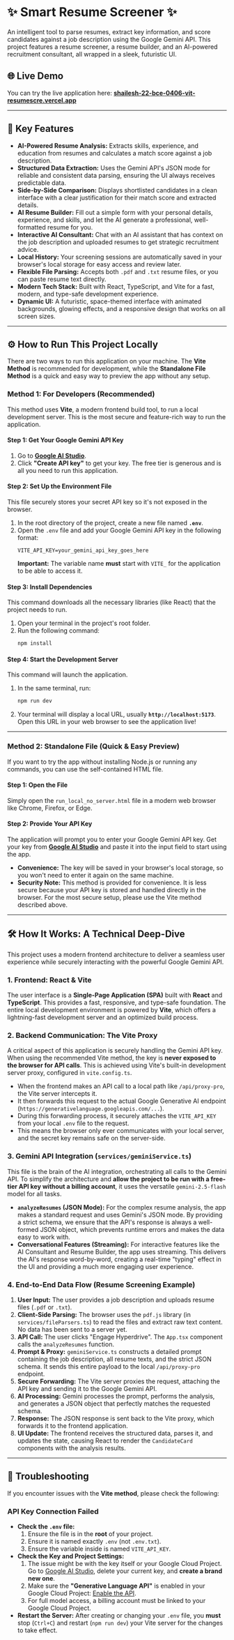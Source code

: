 # ✨ Smart Resume Screener ✨

An intelligent tool to parse resumes, extract key information, and score candidates against a job description using the Google Gemini API. This project features a resume screener, a resume builder, and an AI-powered recruitment consultant, all wrapped in a sleek, futuristic UI.

## 🌐 Live Demo

You can try the live application here: **[shailesh-22-bce-0406-vit-resumescre.vercel.app](https://shailesh-22-bce-0406-vit-resumescre.vercel.app/)**

---

## 🚀 Key Features

*   **AI-Powered Resume Analysis:** Extracts skills, experience, and education from resumes and calculates a match score against a job description.
*   **Structured Data Extraction:** Uses the Gemini API's JSON mode for reliable and consistent data parsing, ensuring the UI always receives predictable data.
*   **Side-by-Side Comparison:** Displays shortlisted candidates in a clean interface with a clear justification for their match score and extracted details.
*   **AI Resume Builder:** Fill out a simple form with your personal details, experience, and skills, and let the AI generate a professional, well-formatted resume for you.
*   **Interactive AI Consultant:** Chat with an AI assistant that has context on the job description and uploaded resumes to get strategic recruitment advice.
*   **Local History:** Your screening sessions are automatically saved in your browser's local storage for easy access and review later.
*   **Flexible File Parsing:** Accepts both `.pdf` and `.txt` resume files, or you can paste resume text directly.
*   **Modern Tech Stack:** Built with React, TypeScript, and Vite for a fast, modern, and type-safe development experience.
*   **Dynamic UI:** A futuristic, space-themed interface with animated backgrounds, glowing effects, and a responsive design that works on all screen sizes.

---

## ⚙️ How to Run This Project Locally

There are two ways to run this application on your machine. The **Vite Method** is recommended for development, while the **Standalone File Method** is a quick and easy way to preview the app without any setup.

### Method 1: For Developers (Recommended)

This method uses **Vite**, a modern frontend build tool, to run a local development server. This is the most secure and feature-rich way to run the application.

#### Step 1: Get Your Google Gemini API Key

1.  Go to **[Google AI Studio](https://aistudio.google.com/app/apikey)**.
2.  Click **"Create API key"** to get your key. The free tier is generous and is all you need to run this application.

#### Step 2: Set Up the Environment File
This file securely stores your secret API key so it's not exposed in the browser.

1.  In the root directory of the project, create a new file named **`.env`**.
2.  Open the `.env` file and add your Google Gemini API key in the following format:
    ```
    VITE_API_KEY=your_gemini_api_key_goes_here
    ```
    **Important:** The variable name **must** start with `VITE_` for the application to be able to access it.

#### Step 3: Install Dependencies
This command downloads all the necessary libraries (like React) that the project needs to run.

1.  Open your terminal in the project's root folder.
2.  Run the following command:
    ```bash
    npm install
    ```

#### Step 4: Start the Development Server
This command will launch the application.

1.  In the same terminal, run:
    ```bash
    npm run dev
    ```
2.  Your terminal will display a local URL, usually **`http://localhost:5173`**. Open this URL in your web browser to see the application live!

---

### Method 2: Standalone File (Quick & Easy Preview)

If you want to try the app without installing Node.js or running any commands, you can use the self-contained HTML file.

#### Step 1: Open the File
Simply open the `run_local_no_server.html` file in a modern web browser like Chrome, Firefox, or Edge.

#### Step 2: Provide Your API Key
The application will prompt you to enter your Google Gemini API key. Get your key from **[Google AI Studio](https://aistudio.google.com/app/apikey)** and paste it into the input field to start using the app.

*   **Convenience:** The key will be saved in your browser's local storage, so you won't need to enter it again on the same machine.
*   **Security Note:** This method is provided for convenience. It is less secure because your API key is stored and handled directly in the browser. For the most secure setup, please use the Vite method described above.

---

## 🛠️ How It Works: A Technical Deep-Dive

This project uses a modern frontend architecture to deliver a seamless user experience while securely interacting with the powerful Google Gemini API.

### 1. Frontend: React & Vite
The user interface is a **Single-Page Application (SPA)** built with **React** and **TypeScript**. This provides a fast, responsive, and type-safe foundation. The entire local development environment is powered by **Vite**, which offers a lightning-fast development server and an optimized build process.

### 2. Backend Communication: The Vite Proxy
A critical aspect of this application is securely handling the Gemini API key. When using the recommended Vite method, the key is **never exposed to the browser for API calls**. This is achieved using Vite's built-in development server proxy, configured in `vite.config.ts`.

- When the frontend makes an API call to a local path like `/api/proxy-pro`, the Vite server intercepts it.
- It then forwards this request to the actual Google Generative AI endpoint (`https://generativelanguage.googleapis.com/...`).
- During this forwarding process, it securely attaches the `VITE_API_KEY` from your local `.env` file to the request.
- This means the browser only ever communicates with your local server, and the secret key remains safe on the server-side.

### 3. Gemini API Integration (`services/geminiService.ts`)
This file is the brain of the AI integration, orchestrating all calls to the Gemini API. To simplify the architecture and **allow the project to be run with a free-tier API key without a billing account**, it uses the versatile `gemini-2.5-flash` model for all tasks.

-   **`analyzeResumes` (JSON Mode):** For the complex resume analysis, the app makes a standard request and uses Gemini's JSON mode. By providing a strict schema, we ensure that the API's response is always a well-formed JSON object, which prevents runtime errors and makes the data easy to work with.
-   **Conversational Features (Streaming):** For interactive features like the AI Consultant and Resume Builder, the app uses streaming. This delivers the AI's response word-by-word, creating a real-time "typing" effect in the UI and providing a much more engaging user experience.

### 4. End-to-End Data Flow (Resume Screening Example)

1.  **User Input:** The user provides a job description and uploads resume files (`.pdf` or `.txt`).
2.  **Client-Side Parsing:** The browser uses the `pdf.js` library (in `services/fileParsers.ts`) to read the files and extract raw text content. No data has been sent to a server yet.
3.  **API Call:** The user clicks "Engage Hyperdrive". The `App.tsx` component calls the `analyzeResumes` function.
4.  **Prompt & Proxy:** `geminiService.ts` constructs a detailed prompt containing the job description, all resume texts, and the strict JSON schema. It sends this entire payload to the local `/api/proxy-pro` endpoint.
5.  **Secure Forwarding:** The Vite server proxies the request, attaching the API key and sending it to the Google Gemini API.
6.  **AI Processing:** Gemini processes the prompt, performs the analysis, and generates a JSON object that perfectly matches the requested schema.
7.  **Response:** The JSON response is sent back to the Vite proxy, which forwards it to the frontend application.
8.  **UI Update:** The frontend receives the structured data, parses it, and updates the state, causing React to render the `CandidateCard` components with the analysis results.

---

## 🔧 Troubleshooting

If you encounter issues with the **Vite method**, please check the following:

### API Key Connection Failed

-   **Check the `.env` file:**
    1.  Ensure the file is in the **root** of your project.
    2.  Ensure it is named exactly `.env` (not `.env.txt`).
    3.  Ensure the variable inside is named `VITE_API_KEY`.
-   **Check the Key and Project Settings:**
    1.  The issue might be with the key itself or your Google Cloud Project. Go to [Google AI Studio](https://aistudio.google.com/app/apikey), delete your current key, and **create a brand new one**.
    2.  Make sure the **"Generative Language API"** is enabled in your Google Cloud Project: [Enable the API](https://console.cloud.google.com/apis/library/generativelanguage.googleapis.com).
    3.  For full model access, a billing account must be linked to your Google Cloud Project.
-   **Restart the Server:** After creating or changing your `.env` file, you **must** stop (`Ctrl+C`) and restart (`npm run dev`) your Vite server for the changes to take effect.
